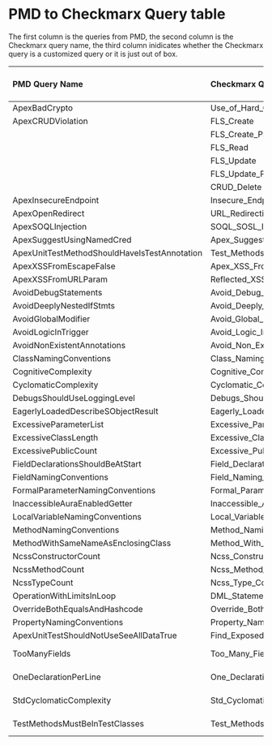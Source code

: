 # PMD to Checkmarx Query table

The first column is the queries from PMD, the second column is the Checkmarx query name, the third column inidicates whether the Checkmarx query is a customized query or it is just out of box.

| PMD Query Name                                   |          Checkmarx Query Name                     |      Customized or OutOfBox     |
|:-------------------------------------------------|:-----------------------------------------------   |:--------------------------------|
| ApexBadCrypto                                    | Use_of_Hard_Coded_Cryptographic_Key               | OutOfBox                        |
| ApexCRUDViolation                                | FLS_Create                                        | OutOfBox                        |
|                                                  | FLS_Create_Partial                                | OutOfBox                        |
|                                                  | FLS_Read                                          | OutOfBox                        |
|                                                  | FLS_Update                                        | OutOfBox                        |
|                                                  | FLS_Update_Partial                                | OutOfBox                        |
|                                                  | CRUD_Delete                                       | OutOfBox                        |
| ApexInsecureEndpoint                             | Insecure_Endpoint                                 | OutOfBox                        |       
| ApexOpenRedirect                                 | URL_Redirection_Attack                            | OutOfBox                        |
| ApexSOQLInjection                                | SOQL_SOSL_Injection                               | OutOfBox                        |
| ApexSuggestUsingNamedCred                        | Apex_Suggest_Using_Named_Cred                     | Customized                      |
| ApexUnitTestMethodShouldHaveIsTestAnnotation     | Test_Methods_With_No_Assert                       | OutOfBox                        |
| ApexXSSFromEscapeFalse                           | Apex_XSS_From_Escape_False                        | Customized                      |
| ApexXSSFromURLParam                              | Reflected_XSS                                     | OutOfBox                        |
| AvoidDebugStatements                             | Avoid_Debug_Statements                            | Customized                      |   
| AvoidDeeplyNestedIfStmts                         | Avoid_Deeply_Nested_IfStmts                       | Customized                      |  
| AvoidGlobalModifier                              | Avoid_Global_Modifier                             | Customized                      |  
| AvoidLogicInTrigger                              | Avoid_Logic_In_Trigger                            | Customized                      | 
| AvoidNonExistentAnnotations                      | Avoid_Non_Existent_Annotations                    | Customized                      |
| ClassNamingConventions                           | Class_Naming_Conventions                          | Customized                      |
| CognitiveComplexity                              | Cognitive_Complexity                              | Customized                      |
| CyclomaticComplexity                             | Cyclomatic_Complexity                             | Customized                      |
| DebugsShouldUseLoggingLevel                      | Debugs_Should_Use_Logging_Level                   | Customized                      |
| EagerlyLoadedDescribeSObjectResult               | Eagerly_Loaded_Describe_SObject_Result            | Customized                      |
| ExcessiveParameterList                           | Excessive_Parameter_List                          | Customized                      |
| ExcessiveClassLength                             | Excessive_Class_Length                            | Customized                      |
| ExcessivePublicCount                             | Excessive_Public_Count                            | Customized                      |
| FieldDeclarationsShouldBeAtStart                 | Field_Declarations_Should_Be_At_Start             | Customized                      |
| FieldNamingConventions                           | Field_Naming_Conventions                          | Customized                      |
| FormalParameterNamingConventions                 | Formal_Parameter_Naming_Conventions               | Customized                      |
| InaccessibleAuraEnabledGetter                    | Inaccessible_Aura_Enabled_Getter                  | Customized                      |
| LocalVariableNamingConventions                   | Local_Variable_Naming_Conventions                 | Customized                      |
| MethodNamingConventions                          | Method_Naming_Conventions                         | Customized                      |
| MethodWithSameNameAsEnclosingClass               | Method_With_Same_Name_As_Enclosing_Class          | Customized                      |
| NcssConstructorCount                             | Ncss_Constructor_Count                            | Customized                      |
| NcssMethodCount                                  | Ncss_Method_Count                                 | Customized                      |
| NcssTypeCount                                    | Ncss_Type_Count                                   | Customized                      |
| OperationWithLimitsInLoop                        | DML_Statements_Inside_Loops                       | OutOfBox                        |
| OverrideBothEqualsAndHashcode                    | Override_Both_Equals_And_Hashcode                 | Customized                      |
| PropertyNamingConventions                        | Property_Naming_Conventions                       | Customized                      |
| ApexUnitTestShouldNotUseSeeAllDataTrue           | Find_Exposed_Test_Data                            | OutOfBox                        |
| TooManyFields                                    | Too_Many_Fields                                   | Customized (TO-DO)              |
| OneDeclarationPerLine                            | One_Declaration_Per_Line                          | Customized (TO-DO)              |
| StdCyclomaticComplexity                          | Std_Cyclomatic_Complexity                         | Customized (TO-DO)              |
| TestMethodsMustBeInTestClasses                   | Test_Methods_Must_Be_In_Test_Classes              | Customized (TO-DO)              |
